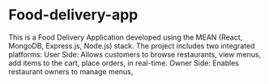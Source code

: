 # Food-delivery-app
This is a  Food Delivery Application developed using the MEAN (React, MongoDB, Express.js, Node.js) stack. The project includes two integrated platforms:  User Side: Allows customers to browse restaurants, view menus, add items to the cart, place orders, in real-time.  Owner Side: Enables restaurant owners to manage menus,
